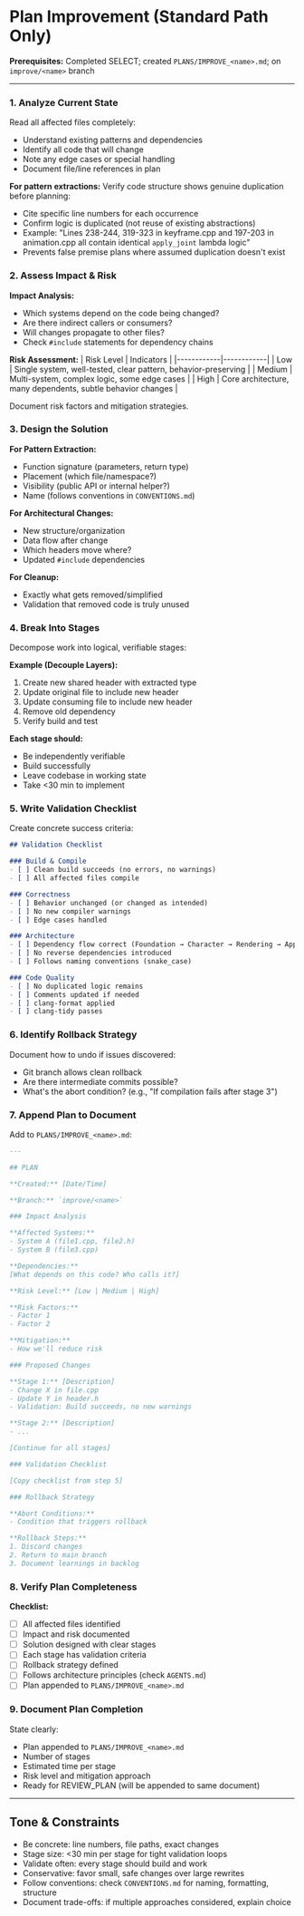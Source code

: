 # Plan Improvement (Standard Path Only)

**Prerequisites:** Completed SELECT; created `PLANS/IMPROVE_<name>.md`; on `improve/<name>` branch

---

### 1. Analyze Current State

Read all affected files completely:
- Understand existing patterns and dependencies
- Identify all code that will change
- Note any edge cases or special handling
- Document file/line references in plan

**For pattern extractions:** Verify code structure shows genuine duplication before planning:
- Cite specific line numbers for each occurrence
- Confirm logic is duplicated (not reuse of existing abstractions)
- Example: "Lines 238-244, 319-323 in keyframe.cpp and 197-203 in animation.cpp all contain identical `apply_joint` lambda logic"
- Prevents false premise plans where assumed duplication doesn't exist

### 2. Assess Impact & Risk

**Impact Analysis:**
- Which systems depend on the code being changed?
- Are there indirect callers or consumers?
- Will changes propagate to other files?
- Check `#include` statements for dependency chains

**Risk Assessment:**
| Risk Level | Indicators |
|------------|------------|
| Low | Single system, well-tested, clear pattern, behavior-preserving |
| Medium | Multi-system, complex logic, some edge cases |
| High | Core architecture, many dependents, subtle behavior changes |

Document risk factors and mitigation strategies.

### 3. Design the Solution

**For Pattern Extraction:**
- Function signature (parameters, return type)
- Placement (which file/namespace?)
- Visibility (public API or internal helper?)
- Name (follows conventions in `CONVENTIONS.md`)

**For Architectural Changes:**
- New structure/organization
- Data flow after change
- Which headers move where?
- Updated `#include` dependencies

**For Cleanup:**
- Exactly what gets removed/simplified
- Validation that removed code is truly unused

### 4. Break Into Stages

Decompose work into logical, verifiable stages:

**Example (Decouple Layers):**
1. Create new shared header with extracted type
2. Update original file to include new header
3. Update consuming file to include new header
4. Remove old dependency
5. Verify build and test

**Each stage should:**
- Be independently verifiable
- Build successfully
- Leave codebase in working state
- Take <30 min to implement

### 5. Write Validation Checklist

Create concrete success criteria:

```markdown
## Validation Checklist

### Build & Compile
- [ ] Clean build succeeds (no errors, no warnings)
- [ ] All affected files compile

### Correctness
- [ ] Behavior unchanged (or changed as intended)
- [ ] No new compiler warnings
- [ ] Edge cases handled

### Architecture
- [ ] Dependency flow correct (Foundation → Character → Rendering → App)
- [ ] No reverse dependencies introduced
- [ ] Follows naming conventions (snake_case)

### Code Quality
- [ ] No duplicated logic remains
- [ ] Comments updated if needed
- [ ] clang-format applied
- [ ] clang-tidy passes
```

### 6. Identify Rollback Strategy

Document how to undo if issues discovered:
- Git branch allows clean rollback
- Are there intermediate commits possible?
- What's the abort condition? (e.g., "If compilation fails after stage 3")

### 7. Append Plan to Document

Add to `PLANS/IMPROVE_<name>.md`:

````markdown
---

## PLAN

**Created:** [Date/Time]

**Branch:** `improve/<name>`

### Impact Analysis

**Affected Systems:**
- System A (file1.cpp, file2.h)
- System B (file3.cpp)

**Dependencies:**
[What depends on this code? Who calls it?]

**Risk Level:** [Low | Medium | High]

**Risk Factors:**
- Factor 1
- Factor 2

**Mitigation:**
- How we'll reduce risk

### Proposed Changes

**Stage 1:** [Description]
- Change X in file.cpp
- Update Y in header.h
- Validation: Build succeeds, no new warnings

**Stage 2:** [Description]
- ...

[Continue for all stages]

### Validation Checklist

[Copy checklist from step 5]

### Rollback Strategy

**Abort Conditions:**
- Condition that triggers rollback

**Rollback Steps:**
1. Discard changes
2. Return to main branch
3. Document learnings in backlog
````

### 8. Verify Plan Completeness

**Checklist:**
- [ ] All affected files identified
- [ ] Impact and risk documented
- [ ] Solution designed with clear stages
- [ ] Each stage has validation criteria
- [ ] Rollback strategy defined
- [ ] Follows architecture principles (check `AGENTS.md`)
- [ ] Plan appended to `PLANS/IMPROVE_<name>.md`

### 9. Document Plan Completion

State clearly:
- Plan appended to `PLANS/IMPROVE_<name>.md`
- Number of stages
- Estimated time per stage
- Risk level and mitigation approach
- Ready for REVIEW_PLAN (will be appended to same document)

---

## Tone & Constraints

- Be concrete: line numbers, file paths, exact changes
- Stage size: <30 min per stage for tight validation loops
- Validate often: every stage should build and work
- Conservative: favor small, safe changes over large rewrites
- Follow conventions: check `CONVENTIONS.md` for naming, formatting, structure
- Document trade-offs: if multiple approaches considered, explain choice
